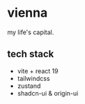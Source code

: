 # vienna

my life's capital.

## tech stack

- vite + react 19
- tailwindcss
- zustand
- shadcn-ui & origin-ui

